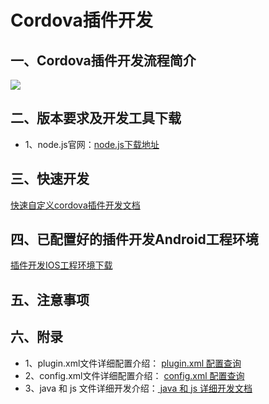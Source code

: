 # Cordova插件开发
## 一、Cordova插件开发流程简介
![](https://i.imgur.com/0g5XsAz.png)
## 二、版本要求及开发工具下载
- 1、node.js官网：[node.js下载地址](https://nodejs.org/)
## 三、快速开发
[快速自定义cordova插件开发文档](https://github.com/nihaohebin/CordovaPluginDevelopment_IOS/blob/master/%E5%BF%AB%E9%80%9F%E5%BC%80%E5%8F%91.md)
## 四、已配置好的插件开发Android工程环境
[插件开发IOS工程环境下载](https://github.com/nihaohebin/CordovaPluginDevelopment_IOS)
## 五、注意事项

## 六、附录
- 1、plugin.xml文件详细配置介绍：
[plugin.xml 配置查询](https://github.com/nihaohebin/CordovaPluginDevelopment_IOS/blob/master/%E6%8F%92%E4%BB%B6plugin%E9%85%8D%E7%BD%AE%E4%BB%8B%E7%BB%8D.md)
- 2、config.xml文件详细配置介绍：
[config.xml 配置查询](https://github.com/nihaohebin/CordovaPluginDevelopment_IOS/blob/master/%E6%8F%92%E4%BB%B6config%E9%85%8D%E7%BD%AE%E4%BB%8B%E7%BB%8D.md)
- 3、java 和 js 文件详细开发介绍：[  java 和 js 详细开发文档](http://cordova.axuer.com/docs/zh-cn/latest/guide/platforms/android/plugin.html)

